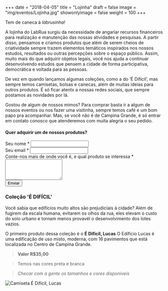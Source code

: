 +++
date = "2018-04-05"
title = "Lojinha"
draft = false
image = "img/eventos/Lojinha.jpg"
showonlyimage = false
weight = 100
+++

Tem de caneca à *labrusinha*!
<!--more-->

A lojinha do LabRua surgiu da necessidade de angariar recursos financeiros para realização e manutenção das nossas atividades e pesquisas. A partir disso, pensamos e criamos produtos que além de serem cheios de criatividade sempre trazem elementos temáticos inspirados nos nossos estudos, resultados ou outras percepções sobre o espaço público.
Assim, muito mais do que adquirir objetos legais, você nos ajuda a continuar desenvolvendo estudos que pensem a cidade de forma participativa, democrática e voltada para as pessoas.

De vez em quando lançamos algumas coleções, como a do ‘É Difícil’, mas sempre temos camisetas, bolsas e canecas, além de muitas ideias para outros produtos. É só ficar atentx a nossas redes sociais, que sempre postamos as novidades por lá.

​Gostou de algum de nossos mimos? Para comprar basta ir a algum de nossos eventos ou nos fazer uma visitinha, sempre temos café e um bom papo pra acompanhar. Mas, se você não é de Campina Grande, é só entrar em contato conosco que atenderemos com muita alegria o seu pedido.

<h4>Quer adquirir um de nossos produtos?</h4>
<form id="contact-form" class="contact-form form" method="post" action="https://formspree.io/lojinha@labrua.org">
  <div class="controls">
    <div class="form-group">
      <label for="name">Seu nome *</label>
      <input type="text" name="name" id="name" required="required" class="form-control">
    </div>
    <div class="form-group">
      <label for="email">Seu email *</label>
      <input type="email" name="email" id="email" required="required" class="form-control">
    </div>
    <div class="form-group">
      <label for="message">Conte-nos mais de onde você é, e qual produto se interessa *</label>
      <textarea rows="4" name="message" id="message" required="required" class="form-control"></textarea>
    </div>
    <div>
      <input type="submit" value="Enviar" class="btn btn-ghost">
    </div>
  </div>
</form>




### Coleção 'É DIFÍCIL'
Você sabia que edifícios muito altos são prejudiciais à cidade?
Além de fugirem da escala humana, evitarem os olhos da rua, eles elevam o custo do solo urbano e tornam menos provavél o desenvolvimento dos lotes vazios.

O primeiro produto dessa coleção é o **É Difícil, Lucas**
O Edifício Lucas é uma edificação de uso misto, moderna, com 16 pavimentos que está localizada no Centro de Campina Grande.

>**Valor R$35,00**

>Temos nas cores preta e branca

>*Checar com a gente os tamanhos e cores disponíveis*

![Camiseta É Difícil, Lucas](../../img/Lojinha/Camisetaedificillucas.jpg)

